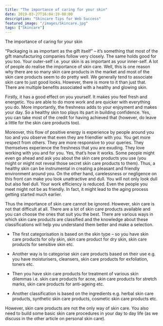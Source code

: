 ```yaml
---
title: "The importance of caring for your skin"
date: 2019-03-27T16:04:19-08:00
description: "Skincare Tips for Web Success"
featured_image: "/images/Skincare.jpg"
tags: ["Skincare"]
---
```


The importance of caring for your skin

 “Packaging is as important as the gift itself” – it’s something that most of the gift manufacturing companies follow very closely.  The same holds good for you too. Your outer-self i.e. your skin is as important as your inner-self. A lot of people do realise the importance of skin care. Well, this is one reason why there are so many skin care products in the market and most of the skin care products seem to do pretty well. We generally tend to associate skin care to just good looks. However, there is more to it than just that. There are multiple benefits associated with a healthy and glowing skin. 

Firstly, it has a good effect on you yourself. It makes you feel fresh and energetic. You are able to do more work and are quicker with everything you do. More importantly, the freshness adds to your enjoyment and makes your day. So a healthy skin too plays its part in building confidence. Yes, you can take most of the credit for having achieved that (however, do leave a little for the skin care products too). 

Moreover, this flow of positive energy is experience by people around you too and you observe that even they are friendlier with you. You get more respect from others. They are more responsive to your queries. They themselves experience the freshness that you are exuding. They love working with you and for you. Yes, that’s how it works. Some people might even go ahead and ask you about the skin care products you use (you might or might not reveal those secret skin care products to them). Thus, a healthy skin can be instrumental in creating a pleasant and friendly environment around you. On the other hand, carelessness or negligence on this front can make you look unattractive and dull. You will not only look dull but also feel dull. Your work efficiency is reduced. Even the people you meet might not be as friendly. In fact, it might lead to the aging process getting started much earlier.

Thus the importance of skin care cannot be ignored. However, skin care is not that difficult at all.  There are a lot of skin care products available and you can choose the ones that suit you the best. There are various ways in which skin care products are classified and the knowledge about these classifications will help you understand them better and make a selection. 

* The first categorisation is based on the skin type – so you have skin care products for oily skin, skin care product for dry skin, skin care products for sensitive skin etc. 

* Another way is to categorise skin care products based on their use e.g. you have moisturisers, cleansers, skin care products for exfoliation, toners etc. 

* Then you have skin care products for treatment of various skin dilemmas i.e. skin care products for acne, skin care products for stretch marks, skin care products for anti-ageing  etc.   

* Another classification is based on the ingredients e.g. herbal skin care products, synthetic skin care products, cosmetic skin care products etc. 

However, skin care products are not the only way of skin care. You also need to build some basic skin care procedures in your day to day life (as we discuss in the other article on personal skin care).


